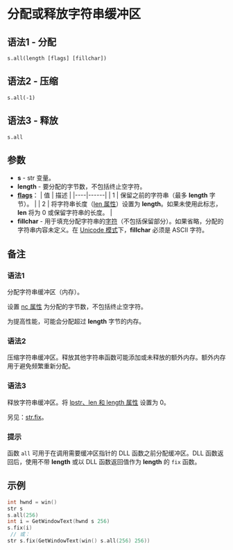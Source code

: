 # 分配或释放字符串缓冲区

## 语法1 - 分配

```
s.all(length [flags] [fillchar])
```

## 语法2 - 压缩

```
s.all(-1)
```

## 语法3 - 释放

```
s.all
```

## 参数

- **s** - str 变量。
- **length** - 要分配的字节数，不包括终止空字符。
- **[flags](../Other/IDP_FLAGS.md)**：
  | 值 | 描述 |
  |----|------|
  | 1  | 保留之前的字符串（最多 **length** 字节）。 |
  | 2  | 将字符串长度（[len 属性](IDP_S_DATA.md)）设置为 **length**。如果未使用此标志，**len** 将为 0 或保留字符串的长度。 |
- **fillchar** - 用于填充分配字符串的[字符](../Tables/IDP_ASCII.md)（不包括保留部分）。如果省略，分配的字符串内容未定义。在 [Unicode 模式](../Other/IDP_UNICODE.md)下，**fillchar** 必须是 ASCII 字符。

## 备注

### 语法1
分配字符串缓冲区（内存）。

设置 [nc 属性](IDP_S_DATA.md) 为分配的字节数，不包括终止空字符。

为提高性能，可能会分配超过 **length** 字节的内存。

### 语法2
压缩字符串缓冲区。释放其他字符串函数可能添加或未释放的额外内存。额外内存用于避免频繁重新分配。

### 语法3
释放字符串缓冲区。将 [lpstr、len 和 length 属性](IDP_S_DATA.md) 设置为 0。

另见：[str.fix](IDP_S_FIX.md)。

### 提示
函数 `all` 可用于在调用需要缓冲区指针的 DLL 函数之前分配缓冲区。DLL 函数返回后，使用不带 **length** 或以 DLL 函数返回值作为 **length** 的 `fix` 函数。

## 示例

```cpp
int hwnd = win()
str s
s.all(256)
int i = GetWindowText(hwnd s 256)
s.fix(i)
 // 或：
str s.fix(GetWindowText(win() s.all(256) 256))
```